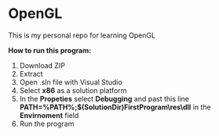 # OpenGL
This is my personal repo for learning OpenGL

**How to run this program:**
1. Download ZIP
2. Extract
3. Open .sln file with Visual Studio
4. Select **x86** as a solution platform
5. In the **Propeties** select **Debugging** and past this line **PATH=%PATH%;$(SolutionDir)FirstProgram\res\dll** in the **Envirnoment** field
6. Run the program
